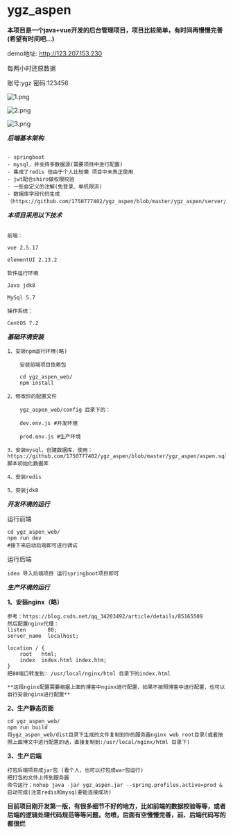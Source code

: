 # ygz_aspen
**本项目是一个java+vue开发的后台管理项目，项目比较简单，有时间再慢慢完善(希望有时间吧...)**

demo地址: http://123.207.153.230

每两小时还原数据

账号:ygz 密码:123456

![1.png](https://img-blog.csdnimg.cn/20200820104900430.png)

![2.png](https://img-blog.csdnimg.cn/20200820104944463.png)

![3.png](https://img-blog.csdnimg.cn/20200820105045309.png)

***后端基本架构***

```

- springboot
- mysql，并支持多数据源(需要项目中进行配置)
- 集成了redis 但由于个人比较懒 项目中未真正使用
- jwt配合shiro做权限校验
- 一些自定义的注解(免登录、单机限流)
- 数据库字段代码生成（https://github.com/1750777402/ygz_aspen/blob/master/ygz_aspen/server/src/main/java/com/ygz/aspen/generator/Generator.java）

```

***本项目采用以下技术***

```

前端：

vue 2.5.17

elementUI 2.13.2

软件运行环境

Java jdk8

MySql 5.7

操作系统：

CentOS 7.2

```


***基础环境安装***


```
1、安装npm运行环境(略)

    安装前端项目依赖包
    
    cd ygz_aspen_web/
    npm install

2、修改你的配置文件

    ygz_aspen_web/config 目录下的：

    dev.env.js #开发环境

    prod.env.js #生产环境

3、安装mysql，创建数据库，使用：https://github.com/1750777402/ygz_aspen/blob/master/ygz_aspen/aspen.sql 脚本初始化数据库

4、安装redis

5、安装jdk8

```

***开发环境的运行***

运行前端
```
cd ygz_aspen_web/
npm run dev
#接下来启动后端即可进行调试
```
运行后端
```
idea 导入后端项目 运行springboot项目即可
```

***生产环境的运行***

**1、安装nginx（略）**
```
参考：https://blog.csdn.net/qq_34203492/article/details/85165509
然后配置nginx代理：
listen       80;
server_name  localhost;

location / {
    root   html;
    index  index.html index.htm;
}
把80端口转发到: /usr/local/nginx/html 目录下的index.html 

**这段nginx配置需要根据上面的博客中nginx进行配置，如果不按照博客中进行配置，也可以自行安装nginx进行配置**
```

**2、生产静态页面**
```
cd ygz_aspen_web/
npm run build
将ygz_aspen_web/dist目录下生成的文件复制到你的服务器nginx web root目录(或者按照上面博文中进行配置的话，直接复制到:/usr/local/nginx/html 目录下)
```
**3、生产后端**
```
打包后端项目成jar包 (看个人，也可以打包成war包运行)
把打包的文件上传到服务器
命令运行：nohup java -jar ygz_aspen.jar --spring.profiles.active=prod &
启动完成(注意redis和mysql要能连接成功)
```

**目前项目刚开发第一版，有很多细节不好的地方，比如前端的数据校验等等，或者后端的逻辑处理代码规范等等问题，勿喷，后面有空慢慢完善，前、后端代码写的都很烂**
